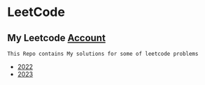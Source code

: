 # LeetCode  

## My Leetcode [Account](https://leetcode.com/Mohamed_AboElNasr/) 

`This Repo contains My solutions for some of leetcode problems`

- [2022](2022/)
- [2023](2023/)
